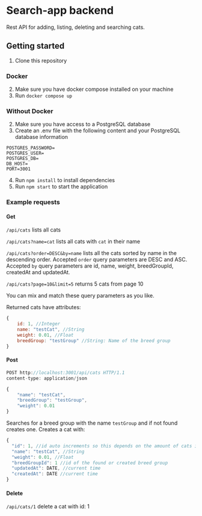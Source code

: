 # Search-app backend

Rest API for adding, listing, deleting and searching cats.

## Getting started

1. Clone this repository

### Docker
2. Make sure you have docker compose installed on your machine
3. Run `docker compose up`

### Without Docker
2. Make sure you have access to a PostgreSQL database
3. Create an .env file with the following content and your PostgreSQL database information
```
POSTGRES_PASSWORD=
POSTGRES_USER=
POSTGRES_DB=
DB_HOST=
PORT=3001
```
4. Run `npm install` to install dependencies
5. Run `npm start` to start the application

### Example requests

#### Get
`/api/cats` lists all cats

`/api/cats?name=cat` lists all cats with `cat` in their name

`/api/cats?order=DESC&by=name` lists all the cats sorted by name in the descending order.
Accepted `order` query parameters are DESC and ASC. Accepted `by` query parameters are id, name, weight, breedGroupId, createdAt and updatedAt.

`/api/cats?page=10&limit=5` returns 5 cats from page 10

You can mix and match these query parameters as you like.

Returned cats have attributes: 
```javascript
{
    id: 1, //Integer
    name: "testCat", //String
    weight: 0.01, //Float
    breedGroup: "testGroup" //String: Name of the breed group 
}
```
#### Post

```javascript
POST http://localhost:3001/api/cats HTTP/1.1
content-type: application/json

{
    "name": "testCat",
    "breedGroup": "testGroup",
    "weight": 0.01
}
```

Searches for a breed group with the name `testGroup` and if not found creates one.
Creates a cat with:

```javascript
{
  "id": 1, //id auto increments so this depends on the amount of cats in the database 
  "name": "testCat", //String
  "weight": 0.01, //Float
  "breedGroupId": 1 //id of the found or created breed group
  "updatedAt": DATE, //current time
  "createdAt": DATE //current time
}
```

#### Delete

`/api/cats/1` delete a cat with id: 1



